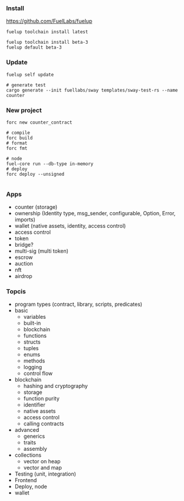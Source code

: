 ### Install

https://github.com/FuelLabs/fuelup

```shell
fuelup toolchain install latest

fuelup toolchain install beta-3
fuelup default beta-3
```

### Update

```shell
fuelup self update

# generate test
cargo generate --init fuellabs/sway templates/sway-test-rs --name counter

```

### New project

```shell
forc new counter_contract

# compile
forc build
# format
forc fmt

# node
fuel-core run --db-type in-memory
# deploy
forc deploy --unsigned


```

### Apps

-   counter (storage)
-   ownership (Identity type, msg_sender, configurable, Option, Error, imports)
-   wallet (native assets, identity, access control)
-   access control
-   token
-   bridge?
-   multi-sig (multi token)
-   escrow
-   auction
-   nft
-   airdrop

### Topcis

-   program types (contract, library, scripts, predicates)
-   basic
    -   variables
    -   built-in
    -   blockchain
    -   functions
    -   structs
    -   tuples
    -   enums
    -   methods
    -   logging
    -   control flow
-   blockchain
    -   hashing and cryptography
    -   storage
    -   function purity
    -   identifier
    -   native assets
    -   access control
    -   calling contracts
-   advanced
    -   generics
    -   traits
    -   assembly
-   collections
    -   vector on heap
    -   vector and map
-   Testing (unit, integration)
-   Frontend
-   Deploy, node
-   wallet
